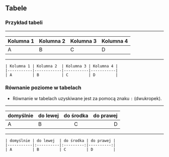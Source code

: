 ## Tabele


### Przykład tabeli
---
| Kolumna 1 | Kolumna 2  | Kolumna 3 | Kolumna 4 |
|-----------|------------|-----------|-----------|
| A         | B          | C         | D         |
---
```
| Kolumna 1 | Kolumna 2  | Kolumna 3 | Kolumna 4 |
|-----------|------------|-----------|-----------|
| A         | B          | C         | D         |
```


### Równanie poziome w tabelach
* Równanie w tabelach uzyskiwane jest za pomocą znaku `:` (dwukropek).
---
| domyślnie | do lewej  | do środka | do prawej |
|-----------|:----------|:---------:|----------:|
| A         | B         | C         | D         |
---
```
| domyślnie | do lewej  | do środka | do prawej |
|-----------|:----------|:---------:|----------:|
| A         | B         | C         | D         |
```